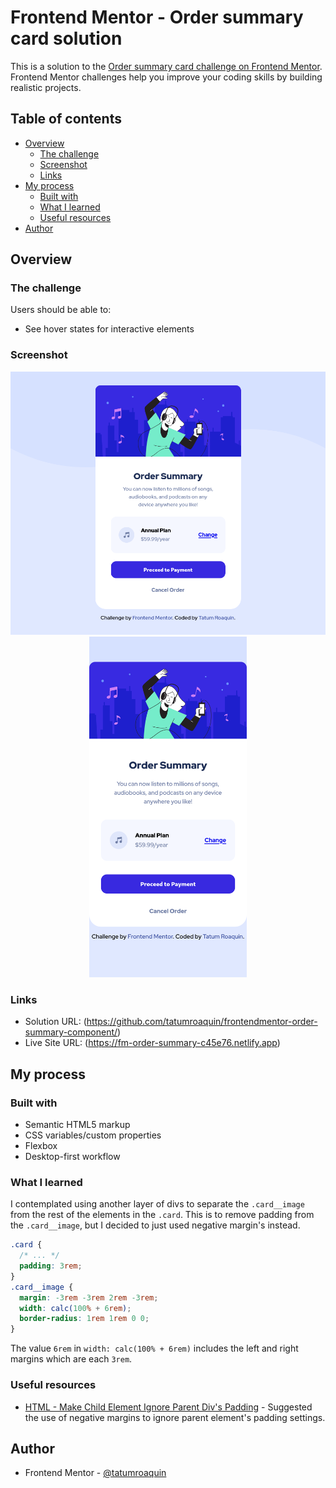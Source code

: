 # Frontend Mentor - Order summary card solution

This is a solution to the [Order summary card challenge on Frontend Mentor](https://www.frontendmentor.io/challenges/order-summary-component-QlPmajDUj). Frontend Mentor challenges help you improve your coding skills by building realistic projects.

## Table of contents

- [Overview](#overview)
  - [The challenge](#the-challenge)
  - [Screenshot](#screenshot)
  - [Links](#links)
- [My process](#my-process)
  - [Built with](#built-with)
  - [What I learned](#what-i-learned)
  - [Useful resources](#useful-resources)
- [Author](#author)

## Overview

### The challenge

Users should be able to:

- See hover states for interactive elements

### Screenshot

<div align="center">
    <img src="./screenshots/desktop.png" alt="order summary component mobile screenshot">
    <img width="50%" src="./screenshots/mobile.png" alt="order summary component mobile screenshot">
</div>

### Links

- Solution URL: (https://github.com/tatumroaquin/frontendmentor-order-summary-component/)
- Live Site URL: (https://fm-order-summary-c45e76.netlify.app)

## My process

### Built with

- Semantic HTML5 markup
- CSS variables/custom properties
- Flexbox
- Desktop-first workflow

### What I learned

I contemplated using another layer of divs to separate the `.card__image` from the rest of the elements in the `.card`. This is to remove padding from the `.card__image`, but I decided to just used negative margin's instead.

```css
.card {
  /* ... */
  padding: 3rem;
}
.card__image {
  margin: -3rem -3rem 2rem -3rem;
  width: calc(100% + 6rem);
  border-radius: 1rem 1rem 0 0;
}
```

The value `6rem` in `width: calc(100% + 6rem)` includes the left and right margins which are each `3rem`.

### Useful resources

- [HTML - Make Child Element Ignore Parent Div's Padding](https://stackoverflow.com/a/29381468) - Suggested the use of negative margins to ignore parent element's padding settings.

## Author

- Frontend Mentor - [@tatumroaquin](https://www.frontendmentor.io/profile/tatumroaquin)
